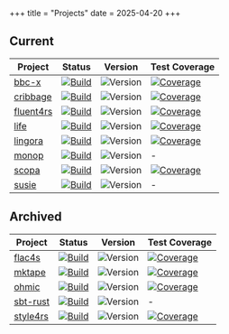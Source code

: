 +++
title = "Projects"
date = 2025-04-20
+++

## Current

| Project                                           | Status                                                                                                                                                                                    | Version                                                                          | Test Coverage                                                                                                                   |
| ------------------------------------------------- | ----------------------------------------------------------------------------------------------------------------------------------------------------------------------------------------- | -------------------------------------------------------------------------------- | ------------------------------------------------------------------------------------------------------------------------------- |
| [bbc-x](https://nigeleke.github.io/bbc-x)         | [![Build](https://img.shields.io/github/actions/workflow/status/nigeleke/bbc-x/acceptance.yml?style=plastic)](https://github.com/nigeleke/bbc-x/actions/workflows/acceptance.yml)         | ![Version](https://img.shields.io/github/v/tag/nigeleke/bbc-x?style=plastic)     | [![Coverage](https://img.shields.io/codecov/c/github/nigeleke/bbc-x?style=plastic)](https://codecov.io/gh/nigeleke/bbc-x) |
| [cribbage](https://nigeleke.github.io/cribbage)   | [![Build](https://img.shields.io/github/actions/workflow/status/nigeleke/cribbage/acceptance.yml?style=plastic)](https://github.com/nigeleke/cribbage/actions/workflows/acceptance.yml)   | ![Version](https://img.shields.io/github/v/tag/nigeleke/cribbage?style=plastic)  | [![Coverage](https://img.shields.io/codecov/c/github/nigeleke/cribbage?style=plastic)](https://codecov.io/gh/nigeleke/cribbage) |
| [fluent4rs](https://nigeleke.github.io/fluent4rs) | [![Build](https://img.shields.io/github/actions/workflow/status/nigeleke/fluent4rs/acceptance.yml?style=plastic)](https://github.com/nigeleke/fluent4rs/actions/workflows/acceptance.yml) | ![Version](https://img.shields.io/github/v/tag/nigeleke/fluent4rs?style=plastic) | [![Coverage](https://img.shields.io/codecov/c/github/nigeleke/fluent4rs?style=plastic)](https://codecov.io/gh/nigeleke/fluent4rs)     |
| [life](https://nigeleke.github.io/life)           | [![Build](https://img.shields.io/github/actions/workflow/status/nigeleke/life/acceptance.yml?style=plastic)](https://github.com/nigeleke/life/actions/workflows/acceptance.yml)           | ![Version](https://img.shields.io/github/v/tag/nigeleke/life?style=plastic)      | [![Coverage](https://img.shields.io/codecov/c/github/nigeleke/life?style=plastic)](https://codecov.io/gh/nigeleke/life)         |
| [lingora](https://nigeleke.github.io/lingora)     | [![Build](https://img.shields.io/github/actions/workflow/status/nigeleke/lingora/acceptance.yml?style=plastic)](https://github.com/nigeleke/lingora/actions/workflows/acceptance.yml) | ![Version](https://img.shields.io/github/v/tag/nigeleke/lingora?style=plastic)       | [![Coverage](https://img.shields.io/codecov/c/github/nigeleke/lingora?style=plastic)](https://codecov.io/gh/nigeleke/lingora)   |
| [monop](https://nigeleke.github.io/monop)         | [![Build](https://img.shields.io/github/actions/workflow/status/nigeleke/monop/acceptance.yml?style=plastic)](https://github.com/nigeleke/monop/actions/workflows/acceptance.yml)         | ![Version](https://img.shields.io/github/v/tag/nigeleke/monop?style=plastic)     | - |
| [scopa](https://nigeleke.github.io/scopa)         | [![Build](https://img.shields.io/github/actions/workflow/status/nigeleke/scopa/acceptance.yml?style=plastic)](https://github.com/nigeleke/scopa/actions/workflows/acceptance.yml)         | ![Version](https://img.shields.io/github/v/tag/nigeleke/scopa?style=plastic)     | [![Coverage](https://img.shields.io/codecov/c/github/nigeleke/scopa?style=plastic)](https://codecov.io/gh/nigeleke/scopa) |
| [susie](https://nigeleke.github.io/susie)         | [![Build](https://img.shields.io/github/actions/workflow/status/nigeleke/susie/acceptance.yml?style=plastic)](https://github.com/nigeleke/susie/actions/workflows/acceptance.yml)         | ![Version](https://img.shields.io/github/v/tag/nigeleke/susie?style=plastic)     | - |

## Archived

| Project                                         | Status                                                                                                                                                                                  | Version                                                                         | Test Coverage                                                                                                                   |
| ----------------------------------------------- | --------------------------------------------------------------------------------------------------------------------------------------------------------------------------------------- | ------------------------------------------------------------------------------- | ------------------------------------------------------------------------------------------------------------------------------- |
| [flac4s](https://nigeleke.github.io/flac4s)       | [![Build](https://img.shields.io/github/actions/workflow/status/nigeleke/flac4s/acceptance.yml?style=plastic)](https://github.com/nigeleke/flac4s/actions/workflows/acceptance.yml)       | ![Version](https://img.shields.io/github/v/tag/nigeleke/flac4s?style=plastic)    | [![Coverage](https://img.shields.io/codecov/c/github/nigeleke/flac4s?style=plastic)](https://codecov.io/gh/nigeleke/flac4s)     |
| [mktape](https://nigeleke.github.io/mktape)       | [![Build](https://img.shields.io/github/actions/workflow/status/nigeleke/mktape/acceptance.yml?style=plastic)](https://github.com/nigeleke/mktape/actions/workflows/acceptance.yml)     | ![Version](https://img.shields.io/github/v/tag/nigeleke/mktape?style=plastic)   | [![Coverage](https://img.shields.io/codecov/c/github/nigeleke/mktape?style=plastic)](https://codecov.io/gh/nigeleke/mktape) |
| [ohmic](https://nigeleke.github.io/ohmic)         | [![Build](https://img.shields.io/github/actions/workflow/status/nigeleke/ohmic/acceptance.yml?style=plastic)](https://github.com/nigeleke/ohmic/actions/workflows/acceptance.yml)         | ![Version](https://img.shields.io/github/v/tag/nigeleke/ohmic?style=plastic)     | [![Coverage](https://img.shields.io/codecov/c/github/nigeleke/ohmic?style=plastic)](https://codecov.io/gh/nigeleke/ohmic)       |
| [sbt-rust](https://nigeleke.github.io/sbt-rust) | [![Build](https://img.shields.io/github/actions/workflow/status/nigeleke/sbt-rust/acceptance.yml?style=plastic)](https://github.com/nigeleke/sbt-rust/actions/workflows/acceptance.yml) | ![Version](https://img.shields.io/github/v/tag/nigeleke/sbt-rust?style=plastic) | - |                                                                                                                               |
| [style4rs](https://nigeleke.github.io/style4rs)       | [![Build](https://img.shields.io/github/actions/workflow/status/nigeleke/style4rs/acceptance.yml?style=plastic)](https://github.com/nigeleke/style4rs/actions/workflows/acceptance.yml)     | ![Version](https://img.shields.io/github/v/tag/nigeleke/style4rs?style=plastic)   | [![Coverage](https://img.shields.io/codecov/c/github/nigeleke/style4rs?style=plastic)](https://codecov.io/gh/nigeleke/style4rs) |
